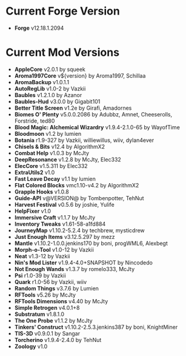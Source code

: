 Current Forge Version
=
- **Forge** v12.18.1.2094

Current Mod Versions
=
- **AppleCore** v2.0.1 by squeek
- **Aroma1997Core** v${version} by Aroma1997, Schillaa
- **AromaBackup** v1.0.1.1
- **AutoRegLib** v1.0-2 by Vazkii
- **Baubles** v1.2.1.0 by Azanor
- **Baubles-Hud** v3.0.0 by Gigabit101
- **Better Title Screen** v1.2e by Girafi, Amadornes
- **Biomes O' Plenty** v5.0.0.2086 by Adubbz, Amnet, Cheeserolls, Forstride, ted80
- **Blood Magic: Alchemical Wizardry** v1.9.4-2.1.0-65 by WayofTime
- **Bloodmoon** v1.2 by lumien
- **Botania** r1.9-327 by Vazkii, williewillus, wiiv, dylan4ever
- **Chisels & Bits** v12.4 by AlgorithmX2
- **Combat Help** v1.0.3 by McJty
- **DeepResonance** v1.2.8 by McJty, Elec332
- **ElecCore** v1.5.311 by Elec332
- **ExtraUtils2** v1.0
- **Fast Leave Decay** v1.1 by lumien
- **Flat Colored Blocks** vmc1.10-v4.2 by AlgorithmX2
- **Grapple Hooks** v1.0.8
- **Guide-API** v@VERSION@ by Tombenpotter, TehNut
- **Harvest Festival** v0.5.6 by joshie, Yulife
- **HelpFixer** v1.0
- **Immersive Craft** v1.1.7 by McJty
- **Inventory Tweaks** v1.61-58-a1fd884
- **JourneyMap** v1.10.2-5.2.4 by techbrew, mysticdrew
- **Just Enough Items** v3.12.5.297 by mezz
- **Mantle** v1.10.2-1.0.0.jenkins170 by boni, progWML6, Alexbegt
- **Morph-o-Tool** v1.0-12 by Vazkii
- **Neat** v1.3-12 by Vazkii
- **Nin's Mod Lister** v1.9.4-4.0+SNAPSHOT by Nincodedo
- **Not Enough Wands** v1.3.7 by romelo333, McJty
- **Psi** r1.0-39 by Vazkii
- **Quark** r1.0-56 by Vazkii, wiiv
- **Random Things** v3.7.6 by Lumien
- **RFTools** v5.26 by McJty
- **RFTools Dimensions** v4.40 by McJty
- **Simple Retrogen** v4.0.1+8
- **Substratum** v1.8.1.0
- **The One Probe** v1.1.2 by McJty
- **Tinkers' Construct** v1.10.2-2.5.3.jenkins387 by boni, KnightMiner
- **TIS-3D** v0.9.0.1 by Sangar
- **Torcherino** v1.9.4-2.4.0 by TehNut
- **Zoology** v1.0
